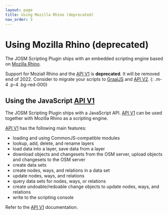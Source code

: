 ```yaml
---
layout: page
title: Using Mozilla Rhino (deprecated)
nav_order: 3
---
```


# Using Mozilla Rhino (deprecated)

The JOSM Scripting Plugin ships with an embedded scripting engine based on [Mozilla Rhino].

Support for Moziall Rhino and the [API V1] is **deprecated**. It will be removed end of 2022.
Consider to migrate your scripts to [GraalJS][graaljs] and [API V2].
{: .m-4 .p-4 .bg-red-000}


## Using the JavaScript [API V1]

The JOSM Scripting Plugin ships with a JavaScript API. [API V1] can be used together with Mozilla Rhino as a scripting engine.

[API V1] has the following main features:

* loading and using CommonJS-compatible modules
* lookup, add, delete, and rename layers
* load data into a layer, save data from a layer
* download objects and changesets from the OSM server, upload objects and changesets to the OSM server
* create data sets
* create nodes, ways, and relations in a data set
* update nodes, ways, and relations
* query data sets for nodes, ways, or relations
* create undoable/redoable change objects to update nodes, ways, and relations
* write to the scripting console

Refer to the [API V1] documentation.

[graaljs]: https://github.com/oracle/graaljs
[Mozilla Rhino]: http://www.mozilla.org/rhino/
[API V1]: v1/v1
[API V2]: v2/v2